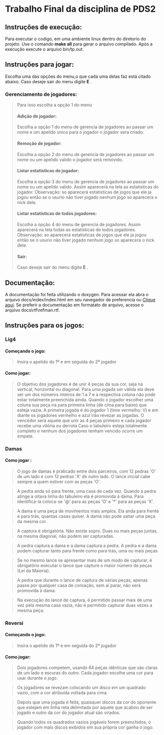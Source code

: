 # Trabalho Final da disciplina de PDS2
## Instruções de execução:
Para executar o codigo, em uma ambiente linux dentro do diretorio do projeto. Use o comando **make all** para gerar o arquivo compilado. Após a execução execute o arquivo bin/tp.out.

## Instruções para jogar:
Escolha uma das opções do menu,o que cada uma delas faz está citado abaixo. Caso deseje sair do menu digite **E** .
### Gerenciamento de jogadores:
>Para isso escolha a opção 1 do menu
> #### Adição de jogador:
> Escolha a opção 1 do menu de gerencia de jogadores ao passar um nome e um apelido unico para o jogador o jogador sera criado.
>#### Remoção de jogador:
>  Escolha a opção 2 do menu de gerencia de jogadores ao passar um nome ou um apelido valido o jogador será removido.
>#### Listar estatisticas de jogador:
>  Escolha a opção 3 do menu de gerencia de jogadores ao passar um nome ou um apelido valido. Assim aparecerá na tela as estatisticas do jogador. Observação: so aparecerá estatisticas de jogos que ele ja jogou então   se o usurio não tiver jogado nenhum jogo so aparecera o nick dele.
>#### Listar estatisticas de todos jogadores:
>  Escolha a opção 4 do menu de gerencia de jogadores. Assim aparecerá na tela todas as estatisticas de todos jogadores. Observação: so aparecerá estatisticas de jogos que ele ja jogou então se o usurio não tiver jogado nenhum jogo so aparecera o nick dele.
>#### Sair:
> Caso deseje sair do menu digite **E** .
 
## Documentação:
A documentação foi feita utilizando o doxygen. Para acessar ela abra o arquivo docs/index/index.html em seu navegador de preferencia ou [Clique  aqui](https://drefus.github.io/PDS2-Trabalho-Final/index/index.html). Se preferir a documentação em formatato de arquivo, acesse o arquivo docs\rtf\refman.rtf.

## Instruções para os jogos:

### Lig4

#### Começando o jogo:
>Insira o apelido do 1º e em seguida do 2º jogador

#### Como jogar: 
>O objetivo dos jogadores é de unir 4 peças da sua cor, seja na vertical, horizontal ou diagonal.
>Para uma jogada ser válida ela deve ser um dos números inteiros de 1 a 7 e a respectiva coluna não pode estar totalmente preenchida ainda.
>Quando o jogador escolher uma coluna sua peça ira para primeira linha (de cima para baixo) que esteja vazia.
>A primeira jogada é do jogador 1 (time vermelho: V) e em diante os jogadores vermelho e azul irão revezar as jogadas.
>O vencedor será aquele que unir as 4 peças primeiro e cada jogador recebe uma vitória ou derrota
>Caso o tabuleiro esteja totalmente completo e nenhum dos jogadores tenham vencido ocorre um empate.

### Damas

#### Como jogar :
>O jogo de damas é praticado entre dois parceiros, com 12 pedras 'O' de um lado e com 12 pedras 'X' de outro lado. O lance inicial cabe sempre a quem estiver com as peças 'O'.

>A pedra anda só para frente, uma casa de cada vez. Quando a pedra atinge a oitava linha do tabuleiro ela é promovida à dama. Para identificá-la coloca-se '@' para as peças 'O' e '*' para as peças 'X'.

>A dama é uma peça de movimentos mais amplos. Ela anda para frente e para trás, quantas casas quiser. A dama não pode saltar uma peça da mesma cor.

>A captura é obrigatória. Não existe sopro. Duas ou mais peças juntas, na mesma diagonal, não podem ser capturadas.

>A pedra captura a dama e a dama captura a pedra. A pedra e a dama podem capturar tanto para frente como para trás, uma ou mais peças

>Se no mesmo lance se apresentar mais de um modo de capturar, é obrigatório executar o lance que capture o maior número de peças (Lei da Maioria).

>A pedra que durante o lance de captura de várias peças, apenas passe por qualquer casa de coroação, sem aí parar, não será promovida à dama.

>Na execução do lance de captura, é permitido passar mais de uma vez pela mesma casa vazia, não é permitido capturar duas vezes a mesma peça.

### Reversi

#### Começando o jogo:
>Insira o apelido do 1º e em seguida do 2º jogador

#### Como jogar:
>Dois jogadores competem, usando 64 peças idênticas que são claras de um lado e escuras do outro. Cada jogador escolhe uma cor para usar durante o jogo. 

>Os jogadores se revezam colocando um disco em um quadrado vazio, com a cor atribuída voltada para cima. 

>Depois que uma jogada é feita, quaisquer discos da cor do oponente que estejam em linha reta delimitada por aquele que acabou de ser jogado e outro da cor do jogador atual são virados. 

>Quando todos os quadrados vazios jogáveis ​​forem preenchidos, o jogador com mais discos exibidos em sua própria cor ganha o jogo.